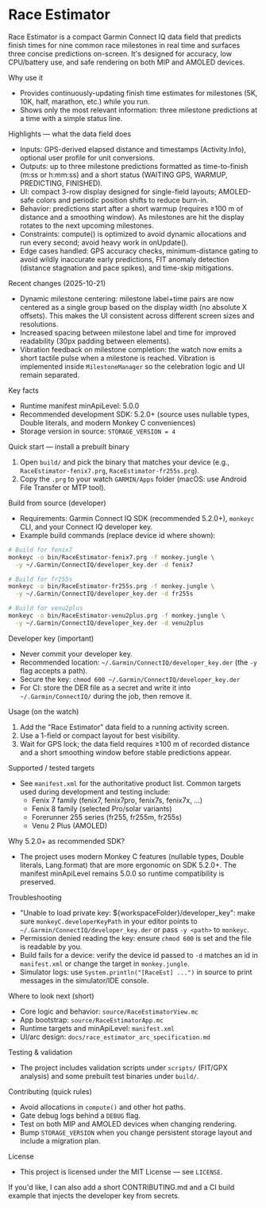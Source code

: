 # Race Estimator

Race Estimator is a compact Garmin Connect IQ data field that predicts finish times for nine common race milestones in real time and surfaces three concise predictions on-screen. It's designed for accuracy, low CPU/battery use, and safe rendering on both MIP and AMOLED devices.

Why use it

- Provides continuously-updating finish time estimates for milestones (5K, 10K, half, marathon, etc.) while you run.
- Shows only the most relevant information: three milestone predictions at a time with a simple status line.

Highlights — what the data field does

- Inputs: GPS-derived elapsed distance and timestamps (Activity.Info), optional user profile for unit conversions.
- Outputs: up to three milestone predictions formatted as time-to-finish (m:ss or h:mm:ss) and a short status (WAITING GPS, WARMUP, PREDICTING, FINISHED).
- UI: compact 3-row display designed for single-field layouts; AMOLED-safe colors and periodic position shifts to reduce burn-in.
- Behavior: predictions start after a short warmup (requires ≥100 m of distance and a smoothing window). As milestones are hit the display rotates to the next upcoming milestones.
- Constraints: compute() is optimized to avoid dynamic allocations and run every second; avoid heavy work in onUpdate().
- Edge cases handled: GPS accuracy checks, minimum-distance gating to avoid wildly inaccurate early predictions, FIT anomaly detection (distance stagnation and pace spikes), and time-skip mitigations.

Recent changes (2025-10-21)

- Dynamic milestone centering: milestone label+time pairs are now centered as a single group based on the display width (no absolute X offsets). This makes the UI consistent across different screen sizes and resolutions.
- Increased spacing between milestone label and time for improved readability (30px padding between elements).
- Vibration feedback on milestone completion: the watch now emits a short tactile pulse when a milestone is reached. Vibration is implemented inside `MilestoneManager` so the celebration logic and UI remain separated.

Key facts

- Runtime manifest minApiLevel: 5.0.0
- Recommended development SDK: 5.2.0+ (source uses nullable types, Double literals, and modern Monkey C conveniences)
- Storage version in source: `STORAGE_VERSION = 4`

Quick start — install a prebuilt binary

1. Open `build/` and pick the binary that matches your device (e.g., `RaceEstimator-fenix7.prg`, `RaceEstimator-fr255s.prg`).
2. Copy the `.prg` to your watch `GARMIN/Apps` folder (macOS: use Android File Transfer or MTP tool).

Build from source (developer)

- Requirements: Garmin Connect IQ SDK (recommended 5.2.0+), `monkeyc` CLI, and your Connect IQ developer key.
- Example build commands (replace device id where shown):

```bash
# Build for fenix7
monkeyc -o bin/RaceEstimator-fenix7.prg -f monkey.jungle \
  -y ~/.Garmin/ConnectIQ/developer_key.der -d fenix7

# Build for fr255s
monkeyc -o bin/RaceEstimator-fr255s.prg -f monkey.jungle \
  -y ~/.Garmin/ConnectIQ/developer_key.der -d fr255s

# Build for venu2plus
monkeyc -o bin/RaceEstimator-venu2plus.prg -f monkey.jungle \
  -y ~/.Garmin/ConnectIQ/developer_key.der -d venu2plus
```

Developer key (important)

- Never commit your developer key.
- Recommended location: `~/.Garmin/ConnectIQ/developer_key.der` (the `-y` flag accepts a path).
- Secure the key: `chmod 600 ~/.Garmin/ConnectIQ/developer_key.der`
- For CI: store the DER file as a secret and write it into `~/.Garmin/ConnectIQ/` during the job, then remove it.

Usage (on the watch)

1. Add the "Race Estimator" data field to a running activity screen.
2. Use a 1-field or compact layout for best visibility.
3. Wait for GPS lock; the data field requires ≥100 m of recorded distance and a short smoothing window before stable predictions appear.

Supported / tested targets

- See `manifest.xml` for the authoritative product list. Common targets used during development and testing include:
  - Fenix 7 family (fenix7, fenix7pro, fenix7s, fenix7x, ...)
  - Fenix 8 family (selected Pro/solar variants)
  - Forerunner 255 series (fr255, fr255m, fr255s)
  - Venu 2 Plus (AMOLED)

Why 5.2.0+ as recommended SDK?

- The project uses modern Monkey C features (nullable types, Double literals, Lang.format) that are more ergonomic on SDK 5.2.0+. The manifest minApiLevel remains 5.0.0 so runtime compatibility is preserved.

Troubleshooting

- "Unable to load private key: ${workspaceFolder}/developer_key": make sure `monkeyC.developerKeyPath` in your editor points to `~/.Garmin/ConnectIQ/developer_key.der` or pass `-y <path>` to `monkeyc`.
- Permission denied reading the key: ensure `chmod 600` is set and the file is readable by you.
- Build fails for a device: verify the device id passed to `-d` matches an id in `manifest.xml` or change the target in `monkey.jungle`.
- Simulator logs: use `System.println("[RaceEst] ...")` in source to print messages in the simulator/IDE console.

Where to look next (short)

- Core logic and behavior: `source/RaceEstimatorView.mc`
- App bootstrap: `source/RaceEstimatorApp.mc`
- Runtime targets and minApiLevel: `manifest.xml`
- UI/arc design: `docs/race_estimator_arc_specification.md`

Testing & validation

- The project includes validation scripts under `scripts/` (FIT/GPX analysis) and some prebuilt test binaries under `build/`.

Contributing (quick rules)

- Avoid allocations in `compute()` and other hot paths.
- Gate debug logs behind a `DEBUG` flag.
- Test on both MIP and AMOLED devices when changing rendering.
- Bump `STORAGE_VERSION` when you change persistent storage layout and include a migration plan.

License

- This project is licensed under the MIT License — see `LICENSE`.

If you'd like, I can also add a short CONTRIBUTING.md and a CI build example that injects the developer key from secrets.
